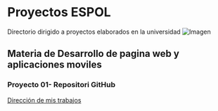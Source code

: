 # Proyectos ESPOL
Directorio dirigido a proyectos elaborados en la universidad 
![Imagen](https://www.fiec.espol.edu.ec/sites/fiec.espol.edu.ec/files/logoFIEC2022.png)
## Materia de Desarrollo de pagina web y aplicaciones moviles
### Proyecto 01- Repositori GitHub
[Dirección de mis trabajos](https://github.com/lalitard/Proyectos.git)

